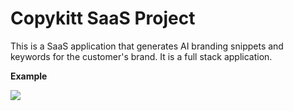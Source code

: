 # Copykitt SaaS Project

This is a SaaS application that generates AI branding snippets and keywords for the customer's brand.
It is a full stack application.

**Example**

<img src="https://raw.githubusercontent.com/pixegami/copykitt-tutorial/main/images/copykitt_results.png" align="center">
